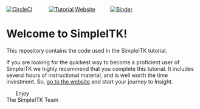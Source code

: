 [![CircleCI](https://circleci.com/gh/SimpleITK/TUTORIAL.svg?style=shield)](https://circleci.com/gh/SimpleITK/TUTORIAL) &nbsp;&nbsp;&nbsp;&nbsp;&nbsp;&nbsp;&nbsp;&nbsp;&nbsp;&nbsp;[![Tutorial Website](https://img.shields.io/badge/tutorial-website-brightgreen)](https://simpleitk.org/TUTORIAL/)&nbsp;&nbsp;&nbsp;&nbsp;&nbsp;&nbsp;&nbsp;&nbsp;&nbsp;&nbsp;[![Binder](https://mybinder.org/badge_logo.svg)](https://mybinder.org/v2/gh/SimpleITK/TUTORIAL/master?filepath=01_spatial_transformations.ipynb)

# Welcome to SimpleITK!


This repository contains the code used in the SimpleITK tutorial.

If you are looking for the quickest way to become a proficient user of SimpleITK we highly recommend that you complete this tutorial. It includes several hours of instructional material, and is well worth the time investment. So, [go to the website](https://simpleitk.org/TUTORIAL/) and start your journey to Insight.

&nbsp;&nbsp;&nbsp;&nbsp;&nbsp;&nbsp;Enjoy<br>
The SimpleITK Team
